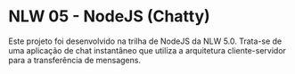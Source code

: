 # NLW 05 - NodeJS (Chatty)

Este projeto foi desenvolvido na trilha de NodeJS da NLW 5.0. Trata-se de uma aplicação de chat instantâneo que utiliza a arquitetura cliente-servidor para a transferência de mensagens.